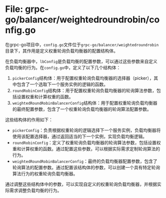 # File: grpc-go/balancer/weightedroundrobin/config.go

在grpc-go项目中，`config.go`文件位于`grpc-go/balancer/weightedroundrobin`目录下，其作用是定义权重轮询负载均衡器的配置结构体。

在负载均衡器中，`lbConfig`是负载均衡的配置参数，可以通过这些参数来自定义负载均衡的行为。在`config.go`中，定义了以下几个结构体：

1. `pickerConfig`结构体：用于配置权重轮询负载均衡器的选择器（picker），其中包含了一个选取下一个服务实例的逻辑的函数。
2. `roundRobinConfig`结构体：用于配置权重轮询负载均衡器的轮询算法参数，包括设置权重和计算权重的函数。
3. `weightedRoundRobinBalancerConfig`结构体：用于配置权重轮询负载均衡器的最终配置参数，包含了一个权重轮询负载均衡器的轮询算法配置参数。

这些结构体的作用如下：

- `pickerConfig`：负责根据权重轮询的逻辑选择下一个服务实例，负载均衡器将使用该配置选择器，通过返回适当的下一个实例，实现负载均衡逻辑。
- `roundRobinConfig`：定义了权重轮询负载均衡器的轮询算法参数，包括设置权重和计算权重的函数。通过配置这些参数，可以根据实际需求定制轮询算法的行为。
- `weightedRoundRobinBalancerConfig`：最终的负载均衡器配置参数，包含了轮询算法的配置参数。通过配置该结构体的参数，可以创建一个具有特定轮询算法行为的权重轮询负载均衡器。

通过调整这些结构体中的参数，可以实现自定义的权重轮询负载均衡器，并根据实际需求调整负载均衡的行为。

